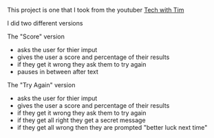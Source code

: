 This project is one that I took from the youtuber [Tech with Tim](https://www.youtube.com/watch?v=DLn3jOsNRVE&list=WL&index=54&t=1483s)

I did two different versions 

The "Score" version 
  - asks the user for thier imput
  - gives the user a score and percentage of their results 
  - if they get it wrong they ask them to try again
  - pauses in between after text 
  
The "Try Again" version 
  - asks the user for thier imput
  - gives the user a score and percentage of their results 
  - if they get it wrong they ask them to try again
  - if they get all right they get a secret message 
  - if they get all wrong then they are prompted "better luck next time"
  
  

